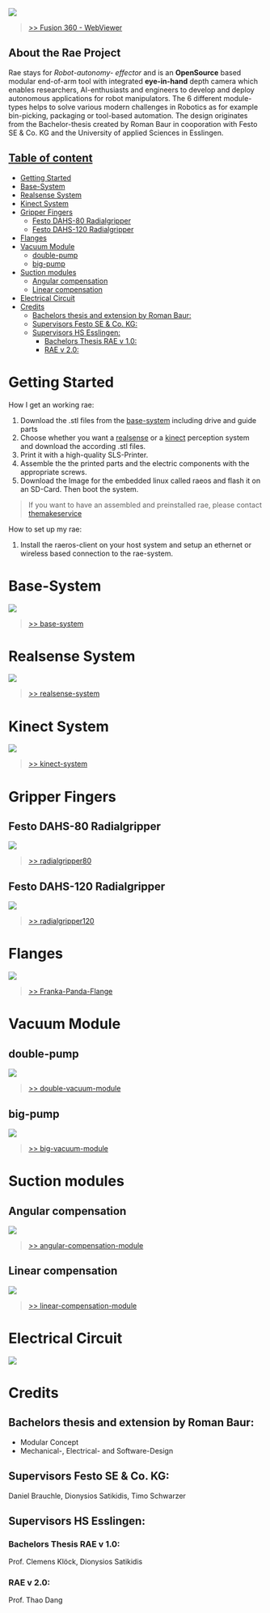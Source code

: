 ![](imgs/rae-header-image.PNG)
>[>> Fusion 360 - WebViewer](https://a360.co/2W6mHcp)

## About the Rae Project
Rae stays for *Robot-autonomy-
effector* and is an __OpenSource__ based modular end-of-arm tool with integrated __eye-in-hand__ depth camera which enables researchers, AI-enthusiasts and engineers to develop and deploy autonomous applications for robot manipulators. The 6 different module-types helps to solve various modern challenges in Robotics as for example bin-picking, packaging or tool-based automation. The design originates from the Bachelor-thesis created by Roman Baur in cooporation with Festo SE & Co. KG and the University of applied Sciences in Esslingen.

## [Table of content](#table-of-content)

- [Getting Started](#getting-started)
- [Base-System](#base-system)
- [Realsense System](#realsense-system)
- [Kinect System](#kinect-system)
- [Gripper Fingers](#gripper-fingers)
  - [Festo DAHS-80 Radialgripper](#festo-dahs-80-radialgripper)
  - [Festo DAHS-120 Radialgripper](#festo-dahs-120-radialgripper)
- [Flanges](#flanges)
- [Vacuum Module](#vacuum-module)
  - [double-pump](#double-pump)
  - [big-pump](#big-pump)
- [Suction modules](#suction-modules)
  - [Angular compensation](#angular-compensation)
  - [Linear compensation](#linear-compensation)
- [Electrical Circuit](#electrical-circuit)
- [Credits](#credits)
  - [Bachelors thesis and extension by Roman Baur:](#bachelors-thesis-and-extension-by-roman-baur)
  - [Supervisors Festo SE & Co. KG:](#supervisors-festo-se--co-kg)
  - [Supervisors HS Esslingen:](#supervisors-hs-esslingen)
    - [Bachelors Thesis RAE v 1.0:](#bachelors-thesis-rae-v-10)
    - [RAE v 2.0:](#rae-v-20)

# Getting Started

How I get an working rae:

1. Download the .stl files from the [base-system](base-system) including drive and guide parts
2. Choose whether you want a [realsense](perception-modules/realsense) or a [kinect](perception-modules/kinect) perception system and download the according .stl files.
3. Print it with a high-quality SLS-Printer.
4. Assemble the the printed parts and the electric components with the appropriate screws.
5. Download the Image for the embedded linux called raeos and flash it on an SD-Card. Then boot the system.


> If you want to have an assembled and preinstalled rae, please contact [themakeservice](#)

How to set up my rae:
1. Install the raeros-client on your host system and setup an ethernet or wireless based connection to the rae-system.

# Base-System
![](imgs/rae-base-system.png)

> [>> base-system](base-system)

# Realsense System

![](imgs/rae-realsense-system.PNG)

> [>> realsense-system](perception-modules/realsense)


# Kinect System
![](imgs/rae-kinect-system.PNG)
> [>> kinect-system](perception-modules/kinect)

# Gripper Fingers
## Festo DAHS-80 Radialgripper
![](gripper-modules/radialgripper80/imgs/radialgripper80-with-base.PNG)
> [>> radialgripper80](gripper-modules/radialgripper80)
> 
## Festo DAHS-120 Radialgripper
![](gripper-modules/radialgripper120/imgs/radialgripper120-with-base.PNG)
> [>> radialgripper120](gripper-modules/radialgripper120)
# Flanges
![](flanges/imgs/panda-flange.PNG)
> [>> Franka-Panda-Flange](flanges)

# Vacuum Module
## double-pump
![](vacuum-modules/double/imgs/double-vacuum-module.PNG)
> [>> double-vacuum-module](vacuum-modules/double)

## big-pump
![](vacuum-modules/big/imgs/big-vacuum-pump.PNG)
> [>> big-vacuum-module](vacuum-modules/big)


# Suction modules
## Angular compensation
![](tool-modules/suction-holders/angular-compensation/angular-compensation.png)
> [>> angular-compensation-module](tool-modules/suction-holders/angular-compensation)
> 
## Linear compensation
![](tool-modules/suction-holders/linear-compensation/linear-compensation.png)
> [>> linear-compensation-module](tool-modules/suction-holders/linear-compensation)


# Electrical Circuit
![](imgs\electrical-circuit.png)

# Credits

## Bachelors thesis and extension by Roman Baur:
* Modular Concept
* Mechanical-, Electrical- and Software-Design

## Supervisors Festo SE & Co. KG:

Daniel Brauchle, Dionysios Satikidis, Timo Schwarzer

## Supervisors HS Esslingen:

### Bachelors Thesis RAE v 1.0:
Prof. Clemens Klöck, Dionysios Satikidis

### RAE v 2.0:
Prof. Thao Dang




